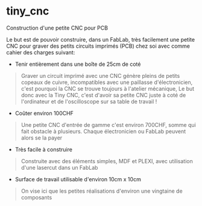 # tiny_cnc

Construction d'une petite CNC pour PCB

Le but est de pouvoir construire, dans un FabLab, très facilement une petite CNC pour graver des petits circuits imprimés (PCB) chez soi avec comme cahier des charges suivant:

* Tenir entièrement dans une boîte de 25cm de coté
> Graver un circuit imprimé avec une CNC génère pleins de petits copeaux de cuivre, incompatibles avec une paillasse d'électronicien, c'est pourquoi la CNC se trouve toujours à l'atelier mécanique, Le but donc avec la Tiny CNC, c'est d'avoir sa petite CNC juste à coté de l'ordinateur et de l'oscilloscope sur sa table de travail !

* Coûter environ 100CHF
> Une petite CNC d'entrée de gamme c'est environ 700CHF, somme qui fait obstacle à plusieurs. Chaque électronicien ou FabLab peuvent alors se la payer

* Très facile à construire
> Construite avec des éléments simples, MDF et PLEXI, avec utilisation d'une lasercut dans un FabLab

* Surface de travail utilisable d'environ 10cm x 10cm
> On vise ici que les petites réalisations d'environ une vingtaine de composants


